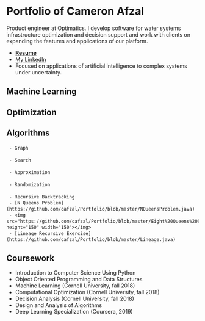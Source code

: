 # Portfolio of Cameron Afzal
Product engineer at Optimatics. I develop software for water systems infrastructure optimization and decision support and work with clients on expanding the features and applications of our platform. 
  * <b>[Resume](https://github.com/cafzal/Portfolio/blob/master/Cameron%20Afzal%20resume%20A.pdf)</b>
  * [My LinkedIn](https://www.linkedin.com/in/cameron-afzal-26a82a62/)
  * Focused on applications of artificial intelligence to complex systems under uncertainty.


## Machine Learning

## Optimization

## Algorithms
     - Graph
     
     - Search
     
     - Approximation
     
     - Randomization
     
     - Recursive Backtracking
     - [N Queens Problem](https://github.com/cafzal/Portfolio/blob/master/NQueensProblem.java)
     - <img src="https://github.com/cafzal/Portfolio/blob/master/Eight%20Queens%20Solution.png" height="150" width="150"></img>
     - [Lineage Recursive Exercise](https://github.com/cafzal/Portfolio/blob/master/Lineage.java)     
    


## Coursework
  * Introduction to Computer Science Using Python
  * Object Oriented Programming and Data Structures
  * Machine Learning (Cornell University, fall 2018)
  * Computational Optimization (Cornell University, fall 2018)
  * Decision Analysis (Cornell University, fall 2018)
  * Design and Analysis of Algorithms
  * Deep Learning Specialization (Coursera, 2019)
